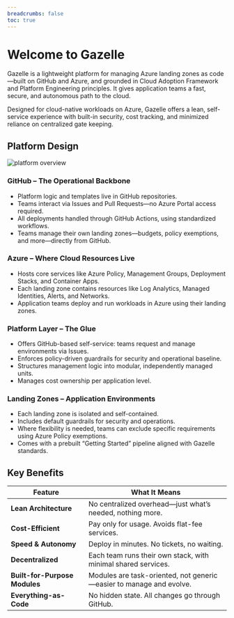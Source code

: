```yaml
---
breadcrumbs: false
toc: true
---
```


# Welcome to Gazelle

Gazelle is a lightweight platform for managing Azure landing zones as code—built on GitHub and Azure, and grounded in Cloud Adoption Framework and Platform Engineering principles. It gives application teams a fast, secure, and autonomous path to the cloud.

Designed for cloud-native workloads on Azure, Gazelle offers a lean, self-service experience with built-in security, cost tracking, and minimized reliance on centralized gate keeping.


## Platform Design

![platform overview](/platform-overview.png)


### GitHub – The Operational Backbone

- Platform logic and templates live in GitHub repositories.
- Teams interact via Issues and Pull Requests—no Azure Portal access required.
- All deployments handled through GitHub Actions, using standardized workflows.
- Teams manage their own landing zones—budgets, policy exemptions, and more—directly from GitHub.

### Azure – Where Cloud Resources Live

- Hosts core services like Azure Policy, Management Groups, Deployment Stacks, and Container Apps.
- Each landing zone contains resources like Log Analytics, Managed Identities, Alerts, and Networks.
- Application teams deploy and run workloads in Azure using their landing zones.


### Platform Layer – The Glue

- Offers GitHub-based self-service: teams request and manage environments via Issues.
- Enforces policy-driven guardrails for security and operational baseline.
- Structures management logic into modular, independently managed units.
- Manages cost ownership per application level.

### Landing Zones – Application Environments

- Each landing zone is isolated and self-contained.
- Includes default guardrails for security and operations.
- Where flexibility is needed, teams can exclude specific requirements using Azure Policy exemptions.
- Comes with a prebuilt “Getting Started” pipeline aligned with Gazelle standards.

## Key Benefits

| Feature             | What It Means                                                                 |
|---------------------|-------------------------------------------------------------------------------|
| **Lean Architecture**       | No centralized overhead—just what’s needed, nothing more.                |
| **Cost-Efficient**          | Pay only for usage. Avoids flat-fee services.                           |
| **Speed & Autonomy**        | Deploy in minutes. No tickets, no waiting.                              |
| **Decentralized**           | Each team runs their own stack, with minimal shared services.           |
| **Built-for-Purpose Modules** | Modules are task-oriented, not generic—easier to manage and evolve.    |
| **Everything-as-Code**      | No hidden state. All changes go through GitHub.                         |

